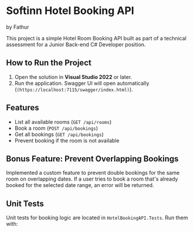 # Softinn Hotel Booking API
by Fathur

This project is a simple Hotel Room Booking API built as part of a technical assessment for a Junior Back-end C# Developer position.

## How to Run the Project
1. Open the solution in **Visual Studio 2022** or later.
2. Run the application. Swagger UI will open automatically (`(https://localhost:7115/swagger/index.html)`).

## Features
- List all available rooms (`GET /api/rooms`)
- Book a room (`POST /api/bookings`)
- Get all bookings (`GET /api/bookings`)
- Prevent booking if the room is not available

## Bonus Feature: Prevent Overlapping Bookings
Implemented a custom feature to prevent double bookings for the same room on overlapping dates.
If a user tries to book a room that's already booked for the selected date range, an error will be returned.

## Unit Tests
Unit tests for booking logic are located in `HotelBookingAPI.Tests`. Run them with:

